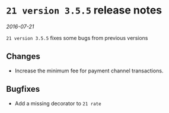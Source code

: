 # `21 version 3.5.5` release notes

*2016-07-21*

`21 version 3.5.5` fixes some bugs from previous versions

## Changes
- Increase the minimum fee for payment channel transactions.

## Bugfixes
- Add a missing decorator to `21 rate`
